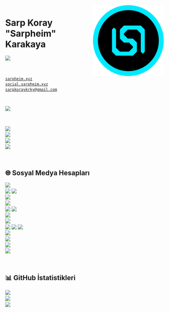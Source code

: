 <img align="right" width="225" src="assets/Sarpheim.png">

# Sarp Koray "Sarpheim" Karakaya
[<img src="https://readme-typing-svg.herokuapp.com?font=Rubik&weight=500&pause=1000&color=00EAFF&width=500&lines=Developer;Professional+Alpine+Skier">](#)

<br>

<code>[sarpheim.xyz](https://www.sarpheim.xyz)</code>
<br>
<code>[social.sarpheim.xyz](https://social.sarpheim.xyz)</code>
<br>
<code>[sarpkoraykrky@gmail.com](mailto:sarpkoraykrky@gmail.com)</code>

<br>

[<img src="https://img.shields.io/twitch/status/sarpheim">](#)

<br>

[<img src="https://visitor-badge.laobi.icu/badge?page_id=Sarpheim.sarpheim">](#)
<br>
[<img src="https://img.shields.io/github/followers/Sarpheim">](#)
<br>
[<img src="https://img.shields.io/github/sponsors/Sarpheim">](#)
<br>
[<img src="https://img.shields.io/github/stars/Sarpheim">](#)

<br>

## 🌐 Sosyal Medya Hesapları

[<img height="28" src="https://img.shields.io/badge/Discord Sunucusu-5865F2?style=flat&logo=discord&logoColor=white">](https://discord.sarpheim.xyz)
<br>
[<img height="28" src="https://img.shields.io/badge/Facebook Profili-1877F2?style=flat&logo=facebook&logoColor=white">](https://www.facebook.com/Sarpheim)
[<img height="28" src="https://img.shields.io/badge/Facebook Grubu-1877F2?style=flat&logo=facebook&logoColor=white">](https://www.facebook.com/SarpheimAilesi)
<br>
[<img height="28" src="https://img.shields.io/badge/GitHub Profili-181717?style=flat&logo=github&logoColor=white">](https://github.com/Sarpheim)
<br>
[<img height="28" src="https://img.shields.io/badge/Instagram Profili-E4405F?style=flat&logo=instagram&logoColor=white">](https://www.instagram.com/sarpheim/)
<br>
[<img height="28" src="https://img.shields.io/badge/Reddit Profili-FF4500?style=flat&logo=reddit&logoColor=white">](https://www.reddit.com/user/Sarpheim)
[<img height="28" src="https://img.shields.io/badge/Reddit Topluluğu-FF4500?style=flat&logo=reddit&logoColor=white">](https://www.reddit.com/r/SarpheimAilesi/)
<br>
[<img height="28" src="https://img.shields.io/badge/Snapchat Profili-FFFC00?style=flat&logo=snapchat&logoColor=white">](https://www.snapchat.com/add/sarpheim)
<br>
[<img height="28" src="https://img.shields.io/badge/Spotify Profili-1DB954?style=flat&logo=spotify&logoColor=white">](https://open.spotify.com/user/sarpkoraykrky)
<br>
[<img height="28" src="https://img.shields.io/badge/Steam Profili-000000?style=flat&logo=steam&logoColor=white">](https://steamcommunity.com/id/Sarpheim)
[<img height="28" src="https://img.shields.io/badge/Steam Grubu-000000?style=flat&logo=steam&logoColor=white">](https://steamcommunity.com/groups/SarpheimAilesi)
[<img height="28" src="https://img.shields.io/badge/Steam Hediye-000000?style=flat&logo=steam&logoColor=white">](https://steamcommunity.com/tradeoffer/new/?partner=445951132&token=L_itFQjj)
<br>
[<img height="28" src="https://img.shields.io/badge/Twitch Kanalı-9146FF?style=flat&logo=twitch&logoColor=white">](https://www.twitch.tv/Sarpheim)
<br>
[<img height="28" src="https://img.shields.io/badge/Twitter Profili-1DA1F2?style=flat&logo=twitter&logoColor=white">](https://twitter.com/Sarpheim)
<br>
[<img height="28" src="https://img.shields.io/badge/VSCO Profili-000000?style=flat&logo=vsco&logoColor=white">](https://vsco.co/sarpheim0/gallery)
<br>
[<img height="28" src="https://img.shields.io/badge/YouTube Kanalı-FF0000?style=flat&logo=youtube&logoColor=white">](https://youtube.com/c/Sarpheim?sub_confirmation=1)

<br>

## 📊 GitHub İstatistikleri

[<img src="https://github-readme-stats.vercel.app/api/top-langs/?username=sarpheim&theme=github_dark&show_icons=true&layout=compact&locale=tr">](#)
<br>
[<img src="https://github-readme-stats.vercel.app/api?username=sarpheim&theme=github_dark&show_icons=true&locale=tr">](#)
<br>
[<img src="https://github-readme-streak-stats.herokuapp.com?user=sarpheim&theme=github-dark-blue&locale=tr">](#)
